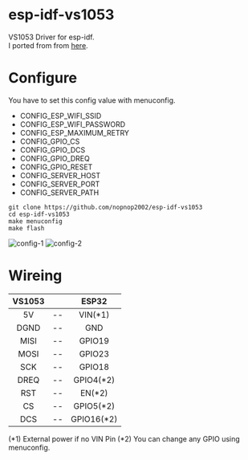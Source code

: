 # esp-idf-vs1053
VS1053 Driver for esp-idf.    
I ported from from [here](https://github.com/baldram/ESP_VS1053_Library).

# Configure   
You have to set this config value with menuconfig.   
- CONFIG_ESP_WIFI_SSID   
- CONFIG_ESP_WIFI_PASSWORD   
- CONFIG_ESP_MAXIMUM_RETRY   
- CONFIG_GPIO_CS   
- CONFIG_GPIO_DCS   
- CONFIG_GPIO_DREQ   
- CONFIG_GPIO_RESET   
- CONFIG_SERVER_HOST   
- CONFIG_SERVER_PORT   
- CONFIG_SERVER_PATH   
```
git clone https://github.com/nopnop2002/esp-idf-vs1053
cd esp-idf-vs1053
make menuconfig
make flash
```

![config-1](https://user-images.githubusercontent.com/6020549/76663983-3415df00-65c6-11ea-93db-9ec83e2601df.jpg)
![config-2](https://user-images.githubusercontent.com/6020549/76663991-35dfa280-65c6-11ea-8ef4-0c2701ce6b48.jpg)

# Wireing  

|VS1053||ESP32|
|:-:|:-:|:-:|
|5V|--|VIN(*1)|
|DGND|--|GND|
|MISI|--|GPIO19|
|MOSI|--|GPIO23|
|SCK|--|GPIO18|
|DREQ|--|GPIO4(*2)|
|RST|--|EN(*2)|
|CS|--|GPIO5(*2)|
|DCS|--|GPIO16(*2)|

(*1) External power if no VIN Pin
(*2) You can change any GPIO using menuconfig.   



